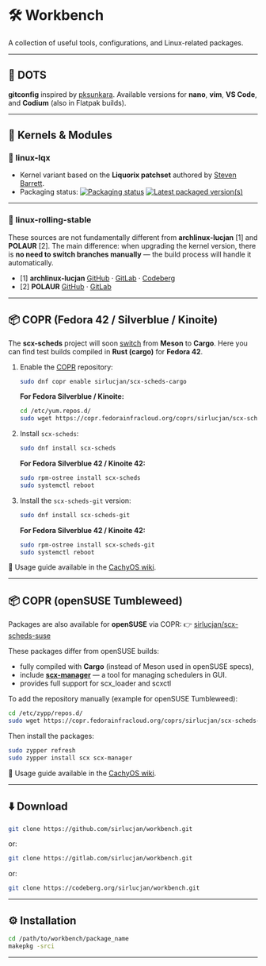 # 🛠️ Workbench

A collection of useful tools, configurations, and Linux-related packages.

---

## 📂 DOTS

**gitconfig** inspired by [pksunkara](https://gist.github.com/pksunkara/988716).
Available versions for **nano**, **vim**, **VS Code**, and **Codium** (also in Flatpak builds).

---

## 🧩 Kernels & Modules

### 🔹 linux-lqx

* Kernel variant based on the **Liquorix patchset** authored by [Steven Barrett](https://github.com/damentz/liquorix-package/tree/6.16/master).
* Packaging status:
  [![Packaging status](https://repology.org/badge/vertical-allrepos/linux-lqx.svg)](https://repology.org/project/linux-lqx/versions)
  [![Latest packaged version(s)](https://repology.org/badge/latest-versions/linux-lqx.svg)](https://repology.org/project/linux-lqx/versions)

---

### 🔹 linux-rolling-stable

These sources are not fundamentally different from **archlinux-lucjan** \[1] and **POLAUR** \[2].
The main difference: when upgrading the kernel version, there is **no need to switch branches manually** — the build process will handle it automatically.

* \[1] **archlinux-lucjan** [GitHub](https://github.com/archlinux-lucjan) · [GitLab](https://gitlab.com/archlinux-lucjan) · [Codeberg](https://codeberg.org/archlinux-lucjan)
* \[2] **POLAUR** [GitHub](https://github.com/polaur) · [GitLab](https://gitlab.com/polaur)

---

## 📦 COPR (Fedora 42 / Silverblue / Kinoite)

The **scx-scheds** project will soon [switch](https://github.com/sched-ext/scx/discussions/2731) from **Meson** to **Cargo**.
Here you can find test builds compiled in **Rust (cargo)** for **Fedora 42**.

1. Enable the [COPR](https://copr.fedorainfracloud.org/coprs/sirlucjan/scx-scheds-cargo/) repository:

   ```bash
   sudo dnf copr enable sirlucjan/scx-scheds-cargo
   ```

   **For Fedora Silverblue / Kinoite:**

   ```bash
   cd /etc/yum.repos.d/
   sudo wget https://copr.fedorainfracloud.org/coprs/sirlucjan/scx-scheds-cargo/repo/fedora-$(rpm -E %fedora)/sirlucjan-scx-scheds-cargo-$(rpm -E %fedora).repo
   ```

2. Install `scx-scheds`:

   ```bash
   sudo dnf install scx-scheds
   ```

   **For Fedora Silverblue 42 / Kinoite 42:**

   ```bash
   sudo rpm-ostree install scx-scheds
   sudo systemctl reboot
   ```

3. Install the `scx-scheds-git` version:

   ```bash
   sudo dnf install scx-scheds-git
   ```

   **For Fedora Silverblue 42 / Kinoite 42:**

   ```bash
   sudo rpm-ostree install scx-scheds-git
   sudo systemctl reboot
   ```

📖 Usage guide available in the [CachyOS wiki](https://wiki.cachyos.org/configuration/sched-ext/).

---

## 📦 COPR (openSUSE Tumbleweed)

Packages are also available for **openSUSE** via COPR:
👉 [sirlucjan/scx-scheds-suse](https://copr.fedorainfracloud.org/coprs/sirlucjan/scx-scheds-suse/packages/)

These packages differ from openSUSE builds:

* fully compiled with **Cargo** (instead of Meson used in openSUSE specs),
* include **[scx-manager](https://github.com/CachyOS/scx-manager)** — a tool for managing schedulers in GUI.
* provides full support for scx_loader and scxctl

To add the repository manually (example for openSUSE Tumbleweed):

```bash
cd /etc/zypp/repos.d/
sudo wget https://copr.fedorainfracloud.org/coprs/sirlucjan/scx-scheds-suse/repo/opensuse-tumbleweed/sirlucjan-scx-scheds-suse-opensuse-tumbleweed.repo
```

Then install the packages:

```bash
sudo zypper refresh
sudo zypper install scx scx-manager
```

📖 Usage guide available in the [CachyOS wiki](https://wiki.cachyos.org/configuration/sched-ext/).

---

## ⬇️ Download

```bash
git clone https://github.com/sirlucjan/workbench.git
```

or:

```bash
git clone https://gitlab.com/sirlucjan/workbench.git
```

or:

```bash
git clone https://codeberg.org/sirlucjan/workbench.git
```

---

## ⚙️ Installation

```bash
cd /path/to/workbench/package_name
makepkg -srci
```

---
